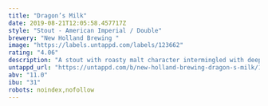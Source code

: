 ```yaml
---
title: "Dragon’s Milk"
date: 2019-08-21T12:05:58.457717Z
style: "Stout - American Imperial / Double"
brewery: "New Holland Brewing "
image: "https://labels.untappd.com/labels/123662"
rating: "4.06"
description: "A stout with roasty malt character intermingled with deep vanilla tones, all dancing in an oak bath."
untappd_url: "https://untappd.com/b/new-holland-brewing-dragon-s-milk/123662"
abv: "11.0"
ibu: "31"
robots: noindex,nofollow
---
```

